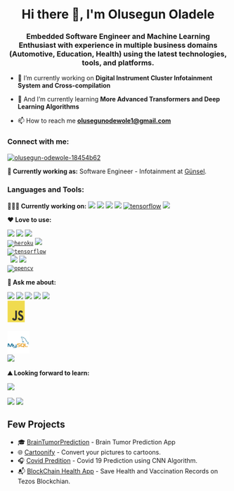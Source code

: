 <h1 align="center">Hi there 👋, I'm Olusegun Oladele</h1>
<h3 align="center">Embedded Software Engineer and Machine Learning Enthusiast with experience in multiple business domains (Automotive, Education, Health) using the latest technologies, tools, and platforms.</h3>

- 🔭 I’m currently working on **Digital Instrument Cluster Infotainment System and Cross-compilation**

- 🌱 And I’m currently learning **More Advanced Transformers and Deep Learning Algorithms**

- 📫 How to reach me **olusegunodewole1@gmail.com**

<h3 align="left">Connect with me:</h3>
<p align="left">
<a href="https://linkedin.com/in/olusegun-odewole-18454b62" target="blank"><img align="center" src="https://raw.githubusercontent.com/rahuldkjain/github-profile-readme-generator/master/src/images/icons/Social/linked-in-alt.svg" alt="olusegun-odewole-18454b62" height="30" width="40" /></a>
</p>

  
**💼 Currently working as:** Software Engineer - Infotainment at <a href="https://www.gunsel.com.tr/" target="_blank">Günsel</a>.


<h3 align="left">Languages and Tools:</h3>
<p align="left"> </p>
  
**👨🏻‍💻 Currently working on:** 
<code><a href="https://www.qt.io/" target="_blank"><img height="50" src="https://seeklogo.com/images/Q/qt-small-logo-E980A7F727-seeklogo.com.png"></a></code>
<code><a href="https://www.python.org/" target="_blank"><img height="50" src="https://www.vectorlogo.zone/logos/python/python-ar21.svg"></a></code>
<code><a href="https://www.djangoproject.com/" target="_blank"><img height="50" src="https://www.vectorlogo.zone/logos/djangoproject/djangoproject-ar21.svg"></a></code>
<code><a href="https://fastapi.tiangolo.com/" target="_blank"><img height="50" src="https://repository-images.githubusercontent.com/260928305/92388600-8d1c-11ea-9993-a726466b5099"></a></code>
<a href="https://www.tensorflow.org" target="_blank"> <img src="https://www.vectorlogo.zone/logos/tensorflow/tensorflow-icon.svg" alt="tensorflow" width="40" height="40"/></a></code>
<code><a href="https://nodejs.org/en/" target="_blank"><img height="50" src="https://seeklogo.com/images/N/nodejs-logo-065257DE24-seeklogo.com.png"></a></code>

**:heart: Love to use:**

<code><a href="https://www.jetbrains.com/pycharm/" target="_blank"><img height="50" src="https://raw.githubusercontent.com/gilbarbara/logos/804dc257b59e144eaca5bc6ffd16949752c6f789/logos/pycharm.svg"></a></code>
<code><a href="https://code.visualstudio.com/" target="_blank"><img height="50" src="https://seeklogo.com/images/V/visual-studio-code-logo-449D71944F-seeklogo.com.png"></a></code>
<code><a href="https://www.docker.com/" target="_blank"><img height="50" src="https://seeklogo.com/images/D/docker-logo-6D6F987702-seeklogo.com.png"></a></code>
<code><a href="https://heroku.com" target="_blank"> <img src="https://www.vectorlogo.zone/logos/heroku/heroku-icon.svg" alt="heroku" width="40" height="40"/></a></code>
<code><a href="https://aws.amazon.com/" target="_blank"><img height="50" src="https://seeklogo.com/images/A/amazon-web-services-aws-logo-6C2E3DCD3E-seeklogo.com.png"></a></code>
<code> <a href="https://www.tensorflow.org" target="_blank"> <img src="https://www.vectorlogo.zone/logos/tensorflow/tensorflow-icon.svg" alt="tensorflow" width="40" height="40"/> </a> </code>
<code><a href="https://www.mysql.com/" target="_blank"><img height="50" src="https://www.vectorlogo.zone/logos/mysql/mysql-ar21.svg"></a></code>
<code><a href="https://www.postgresql.org/" target="_blank"><img height="50" src="https://www.vectorlogo.zone/logos/postgresql/postgresql-vertical.svg"></a></code>
<code><a href="https://opencv.org/" target="_blank"> <img src="https://www.vectorlogo.zone/logos/opencv/opencv-icon.svg" alt="opencv" width="40" height="50"/> </a></code> 




**💬 Ask me about:** 

<code><a href="https://en.wikipedia.org/wiki/CAN_bus" target="_blank"><img height="50" src="http://domoticx.com/wp-content/uploads/2020/12/canbus-icon.png"></a></code>
<code><a href="https://www.linux.org/" target="_blank"><img height="50" src="https://www.vectorlogo.zone/logos/linux/linux-ar21.svg"></a></code>
<code><a href="https://www.python.org/" target="_blank"><img height="50" src="https://www.vectorlogo.zone/logos/python/python-ar21.svg"></a></code>
<code><a href="https://qt.io/" target="_blank"><img height="50" src="https://seeklogo.com/images/Q/qt-small-logo-E980A7F727-seeklogo.com.png"></a></code>
<code><a href="https://jupyter.org/" target="_blank"><img height="50" src="https://www.vectorlogo.zone/logos/jupyter/jupyter-ar21.svg"></a></code>
<code><a href="https://developer.mozilla.org/en-US/docs/Web/JavaScript" target="_blank"> <img height="50" src="https://raw.githubusercontent.com/devicons/devicon/master/icons/javascript/javascript-original.svg" alt="javascript" width="40"/> </a></code>
<code><a href="https://www.mysql.com/" target="_blank"> <img src="https://raw.githubusercontent.com/devicons/devicon/master/icons/mysql/mysql-original-wordmark.svg" alt="mysql" height="50"/> </a></code> 
<code><a href="https://firebase.google.com/" target="_blank"><img height="50" src="https://www.vectorlogo.zone/logos/firebase/firebase-ar21.svg"></a></code>


**⛰ Looking forward to learn:** 

<code><a href="https://reactjs.org/" target="_blank"><img height="50" src="https://www.vectorlogo.zone/logos/reactjs/reactjs-ar21.svg"></a></code>


<code><a href="https://en.wikipedia.org/wiki/Artificial_intelligence" target="_blank"><img height="50" src="https://raw.githubusercontent.com/detain/svg-logos/780f25886640cef088af994181646db2f6b1a3f8/svg/amazon-artificial-intelligence.svg"></a></code>
<code><a href="https://docs.flutter.dev/" target="_blank"><img height="50" src="https://www.vectorlogo.zone/logos/flutterio/flutterio-icon.svg"></a></code>


## Few Projects
* 🎓 [BrainTumorPrediction](https://braintumorprediction.streamlit.app) - Brain Tumor Prediction App
* 🌐 [Cartoonify](https://cartoonify.streamlit.app) - Convert your pictures to cartoons.
* 🎧 [Covid Predition](https://covidpredictionapi.streamlit.app) - Covid 19 Prediction using  CNN Algorithm.
* 📬 [BlockChain Health App](https://segestic-healthblock.hf.space) - Save Health and Vaccination Records on Tezos Blockchian.
